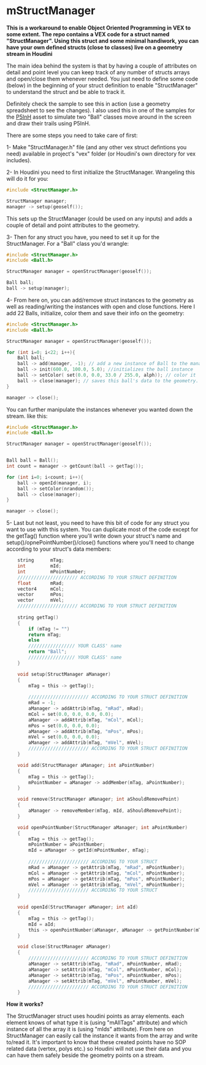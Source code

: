 # mStructManager

**This is a workaround to enable Object Oriented Programming in VEX to some extent. The repo contains a VEX code for a struct named "StructManager". Using this struct and some minimal handiwork, you can have your own defined structs (close to classes) live on a geometry stream in Houdini**

The main idea behind the system is that by having a couple of attributes on detail and point level you can keep track of any number of structs arrays and open/close them whenever needed. You just need to define some code (below) in the beginning of your struct definition to enable "StructManager" to understand the struct and be able to track it.

Definitely check the sample to see this in action (use a geometry spreadsheet to see the changes). I also used this in one of the samples for the [P5InH](https://github.com/kino-dome/P5InH) asset to simulate two "Ball" classes move around in the screen and draw their trails using P5InH.

There are some steps you need to take care of first:

1- Make "StructManager.h" file (and any other vex struct defintions you need) available in project's "vex" folder (or Houdini's own directory for vex includes).

2- In Houdini you need to first initialize the StructManager. Wrangeling this will do it for you:
```C
#include <StructManager.h>

StructManager manager;
manager -> setup(geoself());
```
This sets up the StructManager (could be used on any inputs) and adds a couple of detail and point attributes to the geometry.

3- Then for any struct you have, you need to set it up for the StructManager. For a "Ball" class you'd wrangle:
```C
#include <StructManager.h>
#include <Ball.h>

StructManager manager = openStructManager(geoself());

Ball ball;
ball -> setup(manager);
```

4- From here on, you can add/remove struct instances to the geometry as well as reading/writing the instances with open and close functions. Here I add 22 Balls, initialize, color them and save their info on the geometry:

```C
#include <StructManager.h>
#include <Ball.h>

StructManager manager = openStructManager(geoself());

for (int i=0; i<22; i++){
    Ball ball;
    ball -> add(manager, -1); // add a new instance of Ball to the manager
    ball -> init(600.0, 100.0, 5.0); //initializes the ball instance
    ball -> setColor( set(0.0, 0.0, 33.0 / 255.0, alph)); // color it
    ball -> close(manager); // saves this ball's data to the geometry. IMPORTANT TO HAVE !
}

manager -> close();
```

You can further manipulate the instances whenever you wanted down the stream. like this:
```C
#include <StructManager.h>
#include <Ball.h>

StructManager manager = openStructManager(geoself());


Ball ball = Ball(); 
int count = manager -> getCount(ball -> getTag());

for (int i=0; i<count; i++){
    ball -> openId(manager, i);
    ball -> setColor(nrandom());
    ball -> close(manager);
}

manager -> close();
```

5- Last but not least, you need to have this bit of code for any struct you want to use with this system. You can duplicate most of the code except for the getTag() function where you'll write down your struct's name and setup()/opnePointNumber()/close() functions where you'll need to change according to your struct's data members:

```C
    string      mTag;
    int         mId;
    int         mPointNumber;
    ////////////////////// ACCORDING TO YOUR STRUCT DEFINITION
    float       mRad; 
    vector4     mCol;
    vector      mPos;
    vector      mVel;
    ////////////////////// ACCORDING TO YOUR STRUCT DEFINITION
    
    string getTag()
    {
        if (mTag != "")
        return mTag;
        else
        ///////////////// YOUR CLASS' name
        return "Ball";
        ///////////////// YOUR CLASS' name
    }

    void setup(StructManager aManager)
    {
        mTag = this -> getTag();
        
        ////////////////////// ACCORDING TO YOUR STRUCT DEFINITION
        mRad = -1;
        aManager -> addAttrib(mTag, "mRad", mRad);
        mCol = set(0.0, 0.0, 0.0, 0.0);
        aManager -> addAttrib(mTag, "mCol", mCol);
        mPos = set(0.0, 0.0, 0.0);
        aManager -> addAttrib(mTag, "mPos", mPos);
        mVel = set(0.0, 0.0, 0.0);
        aManager -> addAttrib(mTag, "mVel", mVel);
        ////////////////////// ACCORDING TO YOUR STRUCT DEFINITION
    }

    void add(StructManager aManager; int aPointNumber)
    {
        mTag = this -> getTag();
        mPointNumber = aManager -> addMember(mTag, aPointNumber);
    }

    void remove(StructManager aManager; int aShouldRemovePoint)
    {
        aManager -> removeMember(mTag, mId, aShouldRemovePoint);
    }

    void openPointNumber(StructManager aManager; int aPointNumber)
    {
        mTag = this -> getTag();
        mPointNumber = aPointNumber;
        mId = aManager -> getId(mPointNumber, mTag);
        
        ////////////////////// ACCORDING TO YOUR STRUCT
        mRad = aManager -> getAttrib(mTag, "mRad", mPointNumber);
        mCol = aManager -> getAttrib(mTag, "mCol", mPointNumber);
        mPos = aManager -> getAttrib(mTag, "mPos", mPointNumber);
        mVel = aManager -> getAttrib(mTag, "mVel", mPointNumber);
        ////////////////////// ACCORDING TO YOUR STRUCT
    }

    void openId(StructManager aManager; int aId)
    {
        mTag = this -> getTag();
        mId = aId;
        this -> openPointNumber(aManager, aManager -> getPointNumber(mTag, mId));
    }

    void close(StructManager aManager)
    {   
        ////////////////////// ACCORDING TO YOUR STRUCT DEFINITION
        aManager -> setAttrib(mTag, "mRad", mPointNumber, mRad);
        aManager -> setAttrib(mTag, "mCol", mPointNumber, mCol);
        aManager -> setAttrib(mTag, "mPos", mPointNumber, mPos);
        aManager -> setAttrib(mTag, "mVel", mPointNumber, mVel);
        ////////////////////// ACCORDING TO YOUR STRUCT DEFINITION
    }
```

**How it works?**

The StructManager struct uses houdini points as array elements. each element knows of what type it is (using "mAllTags" attribute) and which instance of all the array it is (using "mIds" attribute). From here on StructManager can easily call the instance it wants from the array and write to/read it. It's important to know that these created points have no SOP related data (vertex, polys etc.) so Houdini will not use their data and you can have them safely beside the geometry points on a stream.

